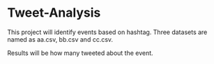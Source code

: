 # Tweet-Analysis

This project will identify events based on hashtag. Three datasets are named as aa.csv, bb.csv and cc.csv.

Results will be how many tweeted about the event.
